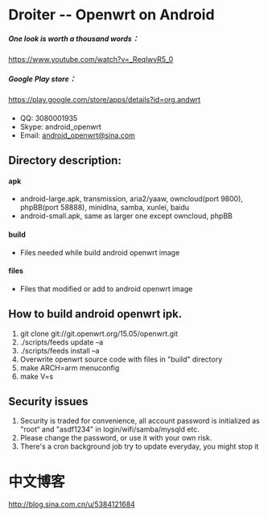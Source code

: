 # Droiter -- Openwrt on Android

    
##### One look is worth a thousand words：
https://www.youtube.com/watch?v=_ReqlwvR5_0

##### Google Play store：
https://play.google.com/store/apps/details?id=org.andwrt


####
  - QQ:    3080001935
  - Skype: android_openwrt
  - Email: android_openwrt@sina.com

## Directory description:
#### apk
- android-large.apk, transmission, aria2/yaaw, owncloud(port 9800), phpBB(port 58888), minidlna, samba, xunlei, baidu
- android-small.apk, same as larger one except owncloud, phpBB

#### build
- Files needed while build android openwrt image

#### files
- Files that modified or add to android openwrt image

## How to build android openwrt ipk.
1. git clone git://git.openwrt.org/15.05/openwrt.git
2. ./scripts/feeds update –a
3. ./scripts/feeds install –a
4. Overwrite openwrt source code with files in "build" directory
5. make ARCH=arm menuconfig
6. make V=s

## Security issues

1. Security is traded for convenience, all account password is initialized as "root“ and "asdf1234" in login/wifi/samba/mysqld etc.
2. Please change the password, or use it with your own risk.
3. There's a cron background job try to update everyday, you might stop it

# 中文博客

http://blog.sina.com.cn/u/5384121684

